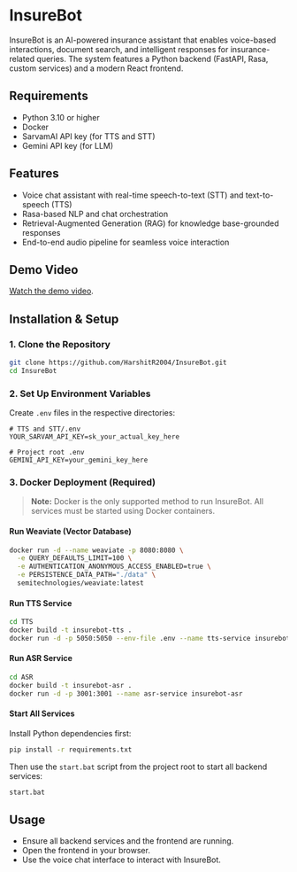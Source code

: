 # InsureBot

InsureBot is an AI-powered insurance assistant that enables voice-based interactions, document search, and intelligent responses for insurance-related queries. The system features a Python backend (FastAPI, Rasa, custom services) and a modern React frontend.

## Requirements

* Python 3.10 or higher
* Docker
* SarvamAI API key (for TTS and STT)
* Gemini API key (for LLM)

## Features

* Voice chat assistant with real-time speech-to-text (STT) and text-to-speech (TTS)
* Rasa-based NLP and chat orchestration
* Retrieval-Augmented Generation (RAG) for knowledge base-grounded responses
* End-to-end audio pipeline for seamless voice interaction

## Demo Video

[Watch the demo video](https://drive.google.com/file/d/1D3YOzL_Tn75e0wkRIH3AmPdMtITZ-NTo/view?usp=sharing).

## Installation & Setup

### 1. Clone the Repository

```bash
git clone https://github.com/HarshitR2004/InsureBot.git
cd InsureBot
```

### 2. Set Up Environment Variables

Create `.env` files in the respective directories:

```
# TTS and STT/.env
YOUR_SARVAM_API_KEY=sk_your_actual_key_here

# Project root .env
GEMINI_API_KEY=your_gemini_key_here
```

### 3. Docker Deployment (Required)

> **Note:** Docker is the only supported method to run InsureBot. All services must be started using Docker containers.

#### Run Weaviate (Vector Database)

```bash
docker run -d --name weaviate -p 8080:8080 \
  -e QUERY_DEFAULTS_LIMIT=100 \
  -e AUTHENTICATION_ANONYMOUS_ACCESS_ENABLED=true \
  -e PERSISTENCE_DATA_PATH="./data" \
  semitechnologies/weaviate:latest
```

#### Run TTS Service

```bash
cd TTS
docker build -t insurebot-tts .
docker run -d -p 5050:5050 --env-file .env --name tts-service insurebot-tts
```

#### Run ASR Service

```bash
cd ASR
docker build -t insurebot-asr .
docker run -d -p 3001:3001 --name asr-service insurebot-asr
```


#### Start All Services

Install Python dependencies first:

```bash
pip install -r requirements.txt
```

Then use the `start.bat` script from the project root to start all backend services:

```bash
start.bat
```

## Usage

* Ensure all backend services and the frontend are running.
* Open the frontend in your browser.
* Use the voice chat interface to interact with InsureBot.









